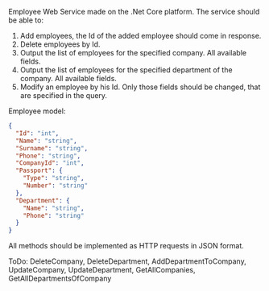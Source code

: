 ﻿Employee Web Service made on the .Net Core platform.
The service should be able to:

1. Add employees, the Id of the added employee should come in response.
2. Delete employees by Id.
3. Output the list of employees for the specified company. All available fields.
4. Output the list of employees for the specified department of the company. All available fields.
5. Modify an employee by his Id. Only those fields should be changed,
that are specified in the query.

Employee model:
```json
{
  "Id": "int",
  "Name": "string",
  "Surname": "string",
  "Phone": "string",
  "CompanyId": "int",
  "Passport": {
    "Type": "string",
    "Number": "string"
  },
  "Department": {
    "Name": "string",
    "Phone": "string"
  }
}
```
All methods should be implemented as HTTP requests in JSON format.

ToDo: DeleteCompany, DeleteDepartment, AddDepartmentToCompany, UpdateCompany, UpdateDepartment, GetAllCompanies, 
GetAllDepartmentsOfCompany